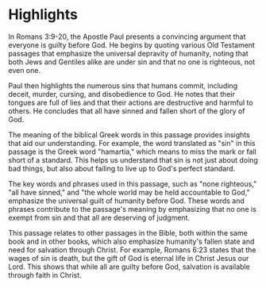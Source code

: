 # Highlights

In Romans 3:9-20, the Apostle Paul presents a convincing argument that everyone is guilty before God. He begins by quoting various Old Testament passages that emphasize the universal depravity of humanity, noting that both Jews and Gentiles alike are under sin and that no one is righteous, not even one.

Paul then highlights the numerous sins that humans commit, including deceit, murder, cursing, and disobedience to God. He notes that their tongues are full of lies and that their actions are destructive and harmful to others. He concludes that all have sinned and fallen short of the glory of God.

The meaning of the biblical Greek words in this passage provides insights that aid our understanding. For example, the word translated as "sin" in this passage is the Greek word "hamartia," which means to miss the mark or fall short of a standard. This helps us understand that sin is not just about doing bad things, but also about failing to live up to God's perfect standard.

The key words and phrases used in this passage, such as "none righteous," "all have sinned," and "the whole world may be held accountable to God," emphasize the universal guilt of humanity before God. These words and phrases contribute to the passage's meaning by emphasizing that no one is exempt from sin and that all are deserving of judgment.

This passage relates to other passages in the Bible, both within the same book and in other books, which also emphasize humanity's fallen state and need for salvation through Christ. For example, Romans 6:23 states that the wages of sin is death, but the gift of God is eternal life in Christ Jesus our Lord. This shows that while all are guilty before God, salvation is available through faith in Christ.
